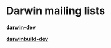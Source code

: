Darwin mailing lists
====================
<span style="font-weight:bold">[darwin-dev](http://lists.apple.com/mailman/listinfo/darwin-dev)</span>
<div class="sites-embed-align-left-wrapping-off">
<div class="sites-embed-border-off sites-embed" style="width:500px;">
<div class="sites-embed-content sites-embed-type-trog-gadget">


<span style="font-weight:bold">[darwinbuild-dev](http://lists.macosforge.org/pipermail/darwinbuild-dev/)</span>
<div class="sites-embed-align-left-wrapping-off">
<div class="sites-embed-border-off sites-embed" style="width:500px;">
<div class="sites-embed-content sites-embed-type-trog-gadget">

